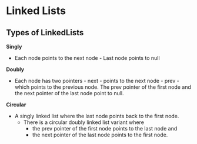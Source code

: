 # Linked Lists

## Types of LinkedLists

**Singly**

 - Each node points to the next node 
        - Last node points to null

**Doubly**

- Each node has two pointers
        - next 
            - points to the next node 
        - prev 
            - which points to the previous node. 
    The prev pointer of the first node and 
    the next pointer of the last node point to null.

**Circular**

 - A singly linked list where the last node points back to the first node. 
    - There is a circular doubly linked list variant where 
        - the prev pointer of the first node points to the last node and 
        - the next pointer of the last node points to the first node.